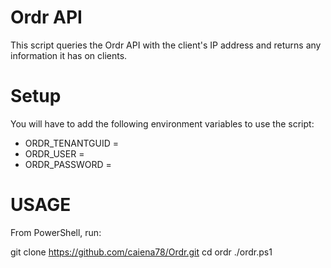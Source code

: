 # Ordr API
This script queries the Ordr API with the client's IP address and returns any information it has on clients.

# Setup
You will have to add the following environment variables to use the script:
- ORDR_TENANTGUID  = <Get this from Password Manager>
- ORDR_USER        = <Get this from Password Manager>
- ORDR_PASSWORD    = <Get this from Password Manager>

# USAGE
From PowerShell, run:  

git clone https://github.com/caiena78/Ordr.git
cd ordr
./ordr.ps1
  